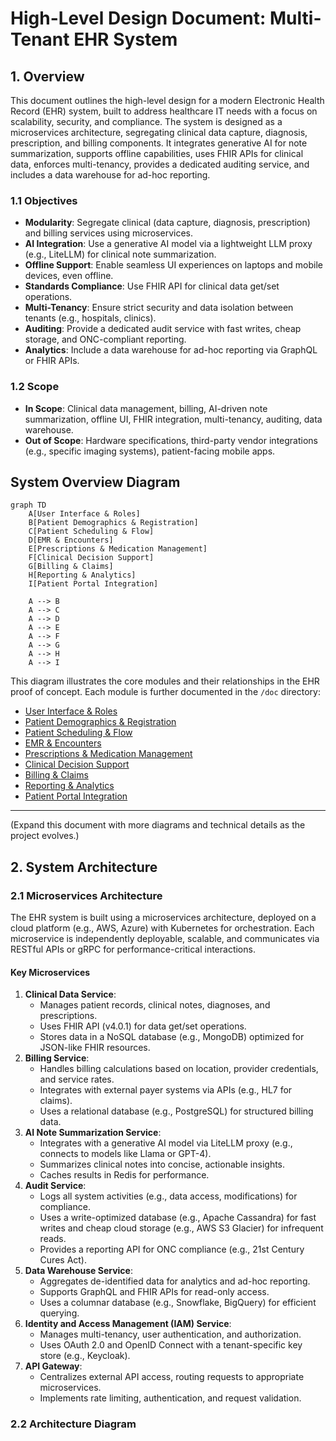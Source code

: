 # High-Level Design Document: Multi-Tenant EHR System

## 1. Overview
This document outlines the high-level design for a modern Electronic Health Record (EHR) system, built to address healthcare IT needs with a focus on scalability, security, and compliance. The system is designed as a microservices architecture, segregating clinical data capture, diagnosis, prescription, and billing components. It integrates generative AI for note summarization, supports offline capabilities, uses FHIR APIs for clinical data, enforces multi-tenancy, provides a dedicated auditing service, and includes a data warehouse for ad-hoc reporting.

### 1.1 Objectives
- **Modularity**: Segregate clinical (data capture, diagnosis, prescription) and billing services using microservices.
- **AI Integration**: Use a generative AI model via a lightweight LLM proxy (e.g., LiteLLM) for clinical note summarization.
- **Offline Support**: Enable seamless UI experiences on laptops and mobile devices, even offline.
- **Standards Compliance**: Use FHIR API for clinical data get/set operations.
- **Multi-Tenancy**: Ensure strict security and data isolation between tenants (e.g., hospitals, clinics).
- **Auditing**: Provide a dedicated audit service with fast writes, cheap storage, and ONC-compliant reporting.
- **Analytics**: Include a data warehouse for ad-hoc reporting via GraphQL or FHIR APIs.

### 1.2 Scope
- **In Scope**: Clinical data management, billing, AI-driven note summarization, offline UI, FHIR integration, multi-tenancy, auditing, data warehouse.
- **Out of Scope**: Hardware specifications, third-party vendor integrations (e.g., specific imaging systems), patient-facing mobile apps.

## System Overview Diagram

```mermaid
graph TD
    A[User Interface & Roles]
    B[Patient Demographics & Registration]
    C[Patient Scheduling & Flow]
    D[EMR & Encounters]
    E[Prescriptions & Medication Management]
    F[Clinical Decision Support]
    G[Billing & Claims]
    H[Reporting & Analytics]
    I[Patient Portal Integration]

    A --> B
    A --> C
    A --> D
    A --> E
    A --> F
    A --> G
    A --> H
    A --> I
```

This diagram illustrates the core modules and their relationships in the EHR proof of concept. Each module is further documented in the `/doc` directory:

- [User Interface & Roles](User_Interface_and_Roles.md)
- [Patient Demographics & Registration](Patient_Demographics_and_Registration.md)
- [Patient Scheduling & Flow](Patient_Scheduling_and_Flow.md)
- [EMR & Encounters](EMR_and_Encounters.md)
- [Prescriptions & Medication Management](Prescriptions_and_Medication_Management.md)
- [Clinical Decision Support](Clinical_Decision_Support.md)
- [Billing & Claims](Billing_and_Claims.md)
- [Reporting & Analytics](Reporting_and_Analytics.md)
- [Patient Portal Integration](Patient_Portal_Integration.md)

---

(Expand this document with more diagrams and technical details as the project evolves.)

## 2. System Architecture

### 2.1 Microservices Architecture
The EHR system is built using a microservices architecture, deployed on a cloud platform (e.g., AWS, Azure) with Kubernetes for orchestration. Each microservice is independently deployable, scalable, and communicates via RESTful APIs or gRPC for performance-critical interactions.

#### Key Microservices
1. **Clinical Data Service**:
   - Manages patient records, clinical notes, diagnoses, and prescriptions.
   - Uses FHIR API (v4.0.1) for data get/set operations.
   - Stores data in a NoSQL database (e.g., MongoDB) optimized for JSON-like FHIR resources.
2. **Billing Service**:
   - Handles billing calculations based on location, provider credentials, and service rates.
   - Integrates with external payer systems via APIs (e.g., HL7 for claims).
   - Uses a relational database (e.g., PostgreSQL) for structured billing data.
3. **AI Note Summarization Service**:
   - Integrates with a generative AI model via LiteLLM proxy (e.g., connects to models like Llama or GPT-4).
   - Summarizes clinical notes into concise, actionable insights.
   - Caches results in Redis for performance.
4. **Audit Service**:
   - Logs all system activities (e.g., data access, modifications) for compliance.
   - Uses a write-optimized database (e.g., Apache Cassandra) for fast writes and cheap cloud storage (e.g., AWS S3 Glacier) for infrequent reads.
   - Provides a reporting API for ONC compliance (e.g., 21st Century Cures Act).
5. **Data Warehouse Service**:
   - Aggregates de-identified data for analytics and ad-hoc reporting.
   - Supports GraphQL and FHIR APIs for read-only access.
   - Uses a columnar database (e.g., Snowflake, BigQuery) for efficient querying.
6. **Identity and Access Management (IAM) Service**:
   - Manages multi-tenancy, user authentication, and authorization.
   - Uses OAuth 2.0 and OpenID Connect with a tenant-specific key store (e.g., Keycloak).
7. **API Gateway**:
   - Centralizes external API access, routing requests to appropriate microservices.
   - Implements rate limiting, authentication, and request validation.

### 2.2 Architecture Diagram